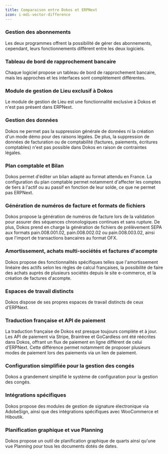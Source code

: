 ```yaml
---
title: Comparaison entre Dokos et ERPNext
icon: i-mdi-vector-difference
---
```

### Gestion des abonnements

Les deux programmes offrent la possibilité de gérer des abonnements, cependant, leurs fonctionnements diffèrent entre les deux logiciels.

### Tableau de bord de rapprochement bancaire

Chaque logiciel propose un tableau de bord de rapprochement bancaire, mais les approches et les interfaces sont complètement différentes.

### Module de gestion de Lieu exclusif à Dokos

Le module de gestion de Lieu est une fonctionnalité exclusive à Dokos et n'est pas présent dans ERPNext.

### Gestion des données

Dokos ne permet pas la suppression générale de données ni la création d'un mode démo pour des raisons légales. De plus, la suppression de données de facturation ou de comptabilité (factures, paiements, écritures comptables) n'est pas possible dans Dokos en raison de contraintes légales.


### Plan comptable et Bilan

Dokos permet d'éditer un bilan adapté au format attendu en France.
La configuration du plan comptable permet notamment d'affecter les comptes de tiers à l'actif ou au passif en fonction de leur solde, ce que ne permet pas ERPNext.


### Génération de numéros de facture et formats de fichiers

Dokos propose la génération de numéros de facture lors de la validation pour assurer des séquences chronologiques continues et sans rupture. De plus, Dokos prend en charge la génération de fichiers de prélèvement SEPA aux formats pain.008.001.02, pain.008.002.02 ou pain.008.003.02, ainsi que l'import de transactions bancaires au format OFX.

### Amortissement, achats multi-sociétés et factures d'acompte

Dokos propose des fonctionnalités spécifiques telles que l'amortissement linéaire des actifs selon les règles de calcul françaises, la possibilité de faire des achats auprès de plusieurs sociétés depuis le site e-commerce, et la création de factures d'acompte.

### Espaces de travail distincts

Dokos dispose de ses propres espaces de travail distincts de ceux d'ERPNext.

### Traduction française et API de paiement

La traduction française de Dokos est presque toujours complète et à jour. Les API de paiement via Stripe, Braintree et GoCardless ont été réécrites dans Dokos, offrant un flux de paiement en ligne différent de celui d'ERPNext. Cette différence permet notamment de proposer plusieurs modes de paiement lors des paiements via un lien de paiement.


### Configuration simplifiée pour la gestion des congés

Dokos a grandement simplifié le système de configuration pour la gestion des congés.

### Intégrations spécifiques

Dokos propose des modules de gestion de signature électronique via AdobeSign, ainsi que des intégrations spécifiques avec WooCommerce et Hiboutik.

### Planification graphique et vue Planning

Dokos propose un outil de planification graphique de quarts ainsi qu'une vue Planning pour tous les documents dotés de dates.


